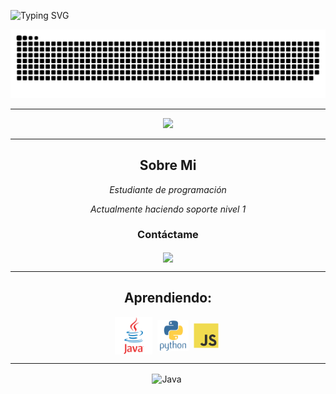 <p align="left"> </p>

![Typing SVG](https://readme-typing-svg.demolab.com?font=Fira+Code&pause=1000&color=FFFFFF&width=435&lines=Hi!+👋+I´m+David+Abadíe.+Welcome!)

![Snake animation](https://github.com/AndresPravata/AndresPravata/blob/main/github_snake.svg)

<div align="center">  
  
---
  
<a href="https://www.linkedin.com/in/david-abadie/" target="_blank">
<img src="https://img.shields.io/badge/LinkedIn-4B49B9?style=for-the-badge&logo=LinkedIn&logoColor=white" target="_blank"> 

</a>  

 ---

 ##  Sobre Mi
 *Estudiante de programación*
 
 *Actualmente haciendo soporte nivel 1*

 ### Contáctame 
  <a href="https://abadiedaviiid@gmail.com">
      <img align="center" src="https://user-images.githubusercontent.com/76783198/182482940-c4a2a044-de93-4450-b354-9628cbb175c9.svg"/>
  </a> 

 ---

 ## Aprendiendo:

  <div>
    <img align="center" src="https://github.com/devicons/devicon/blob/master/icons/java/java-original-wordmark.svg" title="Java" alt="Java" width="60" height="60"/>&nbsp;
    <img align="center" src="https://github.com/devicons/devicon/blob/master/icons/python/python-original-wordmark.svg" title="Python" alt="Python" width="50" height="50"/>&nbsp;
    <img align="center" src="https://github.com/devicons/devicon/blob/master/icons/javascript/javascript-original.svg" title="JavaScript" alt="JavaScript" width="40" height="40"/>&nbsp;
  </div>

  ---

  <div>
    <img align="center" src="https://user-images.githubusercontent.com/105942321/204950729-a2e0b19d-9133-4ded-a680-62f76d5248e7.gif" title="Java" alt="Java" width="300" height="200"/>&nbsp;
  </div>

